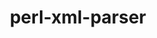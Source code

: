 ---
title: "perl-xml-parser"
layout: cache
categories: [package, v0.18]
meta: {"versions": ["2.44"], "compilers": ["gcc@=7.3.1"], "oss": ["amzn2"], "platforms": ["linux"], "targets": ["aarch64", "graviton2", "x86_64_v3", "x86_64_v4"], "stacks": ["aws-ahug", "aws-ahug-aarch64"], "num_specs": 4, "num_specs_by_stack": {"aws-ahug-aarch64": 2, "aws-ahug": 2}}
spec_details: [{"hash": "dclftyas36hni2f5bpeihcbcxdqwgice", "compiler": "gcc@=7.3.1", "versions": ["2.44"], "os": "amzn2", "platform": "linux", "target": "graviton2", "variants": [], "stacks": ["aws-ahug-aarch64"], "size": "-", "tarball": "https://binaries.spack.io/releases/v0.18/build_cache/linux-amzn2-graviton2/gcc-7.3.1/perl-xml-parser-2.44/linux-amzn2-graviton2-gcc-7.3.1-perl-xml-parser-2.44-dclftyas36hni2f5bpeihcbcxdqwgice.spack"}, {"hash": "pab6ovta7wegkghmhyv5goeh4fou5uwi", "compiler": "gcc@=7.3.1", "versions": ["2.44"], "os": "amzn2", "platform": "linux", "target": "aarch64", "variants": [], "stacks": ["aws-ahug-aarch64"], "size": "-", "tarball": "https://binaries.spack.io/releases/v0.18/build_cache/linux-amzn2-aarch64/gcc-7.3.1/perl-xml-parser-2.44/linux-amzn2-aarch64-gcc-7.3.1-perl-xml-parser-2.44-pab6ovta7wegkghmhyv5goeh4fou5uwi.spack"}, {"hash": "3ak2fae257wqiz6vwuxgnd3o6l4za7p5", "compiler": "gcc@=7.3.1", "versions": ["2.44"], "os": "amzn2", "platform": "linux", "target": "x86_64_v3", "variants": [], "stacks": ["aws-ahug"], "size": "-", "tarball": "https://binaries.spack.io/releases/v0.18/build_cache/linux-amzn2-x86_64_v3/gcc-7.3.1/perl-xml-parser-2.44/linux-amzn2-x86_64_v3-gcc-7.3.1-perl-xml-parser-2.44-3ak2fae257wqiz6vwuxgnd3o6l4za7p5.spack"}, {"hash": "yup7qwh7gdzsi54rtbmcdjh5wdn56u6j", "compiler": "gcc@=7.3.1", "versions": ["2.44"], "os": "amzn2", "platform": "linux", "target": "x86_64_v4", "variants": [], "stacks": ["aws-ahug"], "size": "-", "tarball": "https://binaries.spack.io/releases/v0.18/build_cache/linux-amzn2-x86_64_v4/gcc-7.3.1/perl-xml-parser-2.44/linux-amzn2-x86_64_v4-gcc-7.3.1-perl-xml-parser-2.44-yup7qwh7gdzsi54rtbmcdjh5wdn56u6j.spack"}]
---